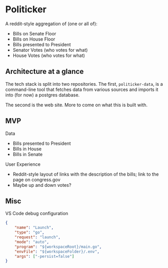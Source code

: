 # Politicker

A reddit-style aggregation of (one or all of):
* Bills on Senate Floor
* Bills on House Floor
* Bills presented to President
* Senator Votes (who votes for what)
* House Votes (who votes for what)


## Architecture at a glance
The tech stack is split into two repositories. The first, `politicker-data`, is a command-line tool that fetches data from various sources and imports it into (for now) a postgres database.

The second is the web site. More to come on what this is built with.


## MVP
Data
* Bills presented to President
* Bills in House
* Bills in Senate

User Experience
* Reddit-style layout of links with the description of the bills; link to the page on congress.gov
* Maybe up and down votes?

## Misc

VS Code debug configuration
```json
{
    "name": "Launch",
    "type": "go",
    "request": "launch",
    "mode": "auto",
    "program": "${workspaceRoot}/main.go",
    "envFile": "${workspaceFolder}/.env",
    "args": ["-persist=false"]
}
```
